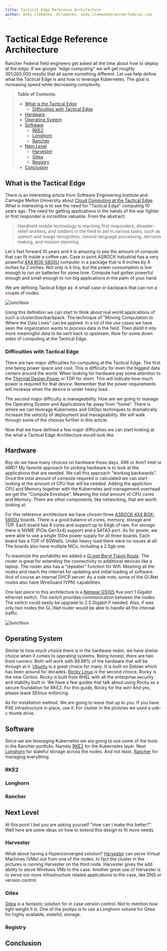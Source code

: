 ```yaml
---
title: Tactical Edge Reference Architecture
author: Andy Clemenko, @clemenko, andy.clemenko@rancherfederal.com
---
```


# Tactical Edge Reference Architecture

Rancher Federal field engineers get asked all the time about how to deploy at the edge. If we google "edge computing" we will get roughly 301,000,000 results that all same something different. Let use help define what the Tactical Edge is and how to leverage Kubernetes. The goal is increasing speed while decreasing complexity.

> **Table of Contents**:
>
> * [What is the Tactical Edge](#what_is_the_tactical_edge)
>   * [Difficulties with Tactical Edge](#Difficulties_with_Tactical_Edge)
> * [Hardware](#Hardware)
> * [Operating System](#Operating_System)
> * [Software](#Software)
>   * [RKE2](#RKE2)
>   * [Longhorn](#Longhorn)
>   * [Rancher](#Rancher)
> * [Next Level](#Next_Level)
>   * [Harvester](#Harvester)
>   * [Gitea](#Gitea)
>   * [Registry](#Registry)
> * [Conclusion](#conclusion)

## What is the Tactical Edge

There is an interesting article from Software Engineering Institute and Carnegie Mellon University about [Cloud Computing at the Tactical Edge](https://resources.sei.cmu.edu/library/asset-view.cfm?assetid=28021). What is interesting is to see the need for "Tactical Edge" computing 10 years ago. The need for getting applications in the hands of the war fighter or first responder is incredible valuable. From the abstract:

>Handheld mobile technology is reaching first responders, disaster-relief workers, and soldiers in the field to aid in various tasks, such as speech and image recognition, natural-language processing, decision making, and mission planning.

Let's fast forward 10 years and it is amazing to see the amount of compute that can fit inside a coffee can. Case in point ASROCK Industrial has a very powerful [4X4 BOX-5800U](https://www.asrockind.com/en-gb/4X4%20BOX-5800U) computer in a package that is 4 inches by 4 inches by 2 inches. Not only is it tiny, but the power consumption is low enough to run on batteries for some time. Compute had gotten powerful enough and small enough to run big applications in the palm of your hand.

We are defining Tactical Edge as: A small case or backpack that can run a couple of nodes.

![lunchbox](img/lunchbox_close_sml.jpg)

Using this definition we can start to think about real world applications of such a cluster/box/backpack. The technique of "Moving Computation to Where the Data Lives" can be applied. In a lot of the use cases we have seen the organization wants to process data in the field. Then distill it into more meaningful data to be sent back to upstream. Now for some down sides of computing at the Tactical Edge.

### Difficulties with Tactical Edge

There are two major difficulties for computing at the Tactical Edge. The first one being power space and cool. This is difficulty for even the biggest data centers around the world. When looking for hardware pay some attention to the [Thermal Design Power](https://en.wikipedia.org/wiki/Thermal_design_power) or TDP for short. This will indicate how much power is required for that device. Remember that the power requirements will increase when the device is under heavy load.

The second major difficulty is manageability. How are we going to manage the Operating System and Applications far away from "home". There is where we can leverage Kubernetes and GitOps techniques to dramatically increase the velocity of deployment and manageability. We will walk through some of the choices further in this article.

Now that we have defined a few major difficulties we can start looking at the what a Tactical Edge Architecture would look like.

## Hardware

Boy do we have many choices on hardware these days. X86 or Arm? Intel or AMD? My favorite approach for picking hardware is to look at the applications that are needed. We call this approach "working backwards". Once the total amount of compute required is calculated we can start looking at the amount of CPU that will be needed. Adding the appliction CPU and Memory together with the Kubernetes and management overhead we get the "Compute Envelope". Meaning the total amount of CPU cores and Memory. There are other components, like networking, that are worth looking at.

For this reference architecture we have chosen three [ASROCK 4X4 BOX-5800U](https://www.asrockind.com/en-gb/4X4%20BOX-5800U) boards. There is a good balance of cores, memory, storage and TDP. Each board has 8 cores and support up to 64gb of ram. For storage there is NVME (PCIe Gen3x4) support and a SATA3 port. As for power, we were able to use a single 150w power supply for all three boards. Each board has a TDP of 60Watts. Under heavy load there were no issues at all. The boards also have multiple NICs, including a 2.5gb one.

To maximize the portability we added a [Gl.inet Beryl Travel Route](https://www.gl-inet.com/products/gl-mt1300/). The router is great for extending the connectivity to additional devices like a laptop. The router also has a "repeater" function for Wifi. Meaning all the nodes and reach the internet for updating and initial loading of software. And of course an internal DHCP server. As a side note, some of the Gl.iNet routes also have WireGuard (VPN) capabilities.

One last piece to this architecture is a [Netgear GS105](https://www.netgear.com/business/wired/switches/unmanaged/gs105/) five port 1 Gigabit ethernet switch. The switch provides communication between the nodes. The switch could easily be upgrade to 2.5 Gigabit if needed. Also, if was only two nodes the GL.iNet router would be able to handle all the internal traffic.

![lunchbox](img/lunchbox.jpg)

## Operating System

Similar to how much choice there is in the hardware realm, we have similar choice when it comes to operating systems. Being honest, there are two front runners. Both will work with 99.99% of the hardware that will be through at it. [Ubuntu](https://ubuntu.com/) is a great choice for many. It is built on Debian which has been around for decades. [Rocky Linux](https://rockylinux.org/) is the second choice. Rocky is the new Centos. Rocky is built from RHEL with all the enterprise security and stability built in. We have a few guides that talk about using Rocky as a secure foundation for RKE2. For this guide, Rocky for the win! And yes, please leave SElinux enforcing.

As for installation method. We are going to leave that up to you. If you have PXE infrastructure in place, use it. For cluster in the pictures we used a usb-c thumb drive.

## Software

Since we are leveraging Kubernetes we are going to use some of the tools in the Rancher portfolio. Namely [RKE2](https://docs.rke2.io/) for the Kubernetes layer. Next [Longhorn](https://longhorn.io/) for stateful storage across the nodes. And not least, [Rancher](https://docs.ranchermanager.rancher.io/) for managing everything.

### RKE2

### Longhorn

### Rancher

## Next Level

At this point I bet you are asking yourself "How can I make this better?". Well here are some ideas on how to extend this design to fit more needs.

### Harvester

What about having a Hyperconverged solution? [Harvester](https://www.rancher.com/products/harvester) can serve Virtual Machines (VMs) out from one of the nodes. In fact the cluster in the pictures is running Harvester on the third node. Harvester gives the add ability to serve Windows VMs to the case. Another great use of Harvester is to serve our more infrastructure related applications to the case, like DNS or version control.

### Gitea

[Gitea](https://gitea.io/en-us/) is a fantastic solution for in case version control. Not to mention how light weight it is. One of the protips is to use a Longhorn volume for Gitea for highly available, stateful, storage.

### Registry

## Conclusion
